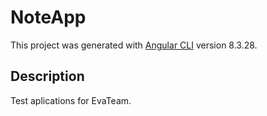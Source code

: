 # NoteApp

This project was generated with [Angular CLI](https://github.com/angular/angular-cli) version 8.3.28.

## Description

Test aplications for EvaTeam.
